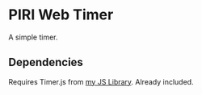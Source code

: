 # PIRI Web Timer
A simple timer.

## Dependencies
Requires Timer.js from [my JS Library](https://github.com/ThisIsPIRI/js-library). Already included.